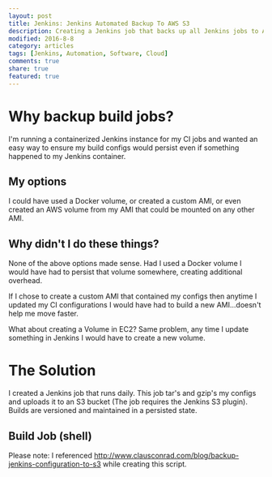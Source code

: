```yaml
---
layout: post
title: Jenkins: Jenkins Automated Backup To AWS S3
description: Creating a Jenkins job that backs up all Jenkins jobs to AWS S3
modified: 2016-8-8
category: articles
tags: [Jenkins, Automation, Software, Cloud]
comments: true
share: true
featured: true
---
```


# Why backup build jobs?

I'm running a containerized Jenkins instance for my CI jobs and wanted an easy
way to ensure my build configs would persist even if something happened to my
Jenkins container.  

## My options

I could have used a Docker volume, or created a custom AMI,
or even created an AWS volume from my AMI that could be mounted on any other AMI.

## Why didn't I do these things?

None of the above options made sense.  Had I used a Docker volume I would have had
to persist that volume somewhere, creating additional overhead.

If I chose to create a custom AMI that contained my configs then anytime I
updated my CI configurations I would have had to build a new AMI...doesn't
help me move faster.

What about creating a Volume in EC2?  Same problem, any time I update something
in Jenkins I would have to create a new volume.

# The Solution

I created a Jenkins job that runs daily.  This job tar's and gzip's my configs
and uploads it to an S3 bucket (The job requires the Jenkins S3 plugin).  Builds
are versioned and maintained in a persisted state.

## Build Job (shell)

<script src="https://gist.github.com/jamesbyars/31266615b9560399bbb54014c67b75c6.js"></script>

Please note: I referenced http://www.clausconrad.com/blog/backup-jenkins-configuration-to-s3
while creating this script.
